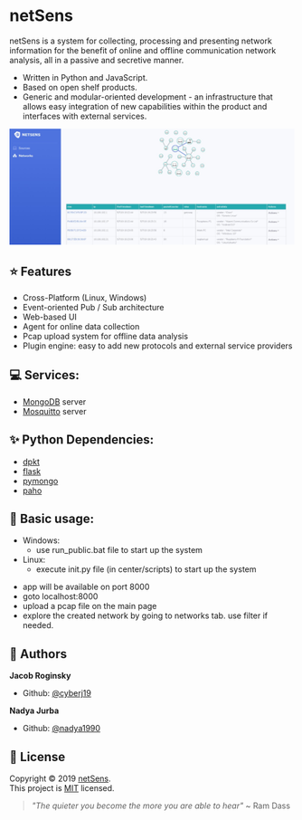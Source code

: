 # netSens


netSens is a system for collecting, processing and presenting network information for the benefit of online and offline communication network analysis, all in a passive and secretive manner.


* Written in Python and JavaScript.
* Based on open shelf products.
* Generic and modular-oriented development - an infrastructure that allows easy integration of new capabilities within the product and interfaces with external services.
<img src="https://github.com/netSensTeam/netSens/blob/master/netsens.jpg" alt="Screenshot of netsens" width="560"/>

## ⭐️ Features
- Cross-Platform (Linux, Windows)
- Event-oriented Pub / Sub architecture
- Web-based UI
- Agent for online data collection
- Pcap upload system for offline data analysis
- Plugin engine: easy to add new protocols and external service providers

## 💻 Services:
- [MongoDB](https://github.com/mongodb/mongo) server
- [Mosquitto](https://github.com/eclipse/mosquitto) server

## ✨ Python Dependencies:
- [dpkt](https://github.com/kbandla/dpkt)
- [flask](https://github.com/pallets/flask)
- [pymongo](https://github.com/mongodb/mongo-python-driver)
- [paho](https://github.com/eclipse/paho.mqtt.python)

## 🚀 Basic usage:
* Windows:
  - use run_public.bat file to start up the system
* Linux:
  - execute init.py file (in center/scripts) to start up the system
- app will be available on port 8000
- goto localhost:8000
- upload a pcap file on the main page
- explore the created network by going to networks tab. use filter if needed.

## 🤝 Authors

 **Jacob Roginsky**
- Github: [@cyberj19](https://github.com/cyberj19)

 **Nadya Jurba**
- Github: [@nadya1990](https://github.com/nadya1990)


## 📝 License

Copyright © 2019 [netSens](https://github.com/cyberj19/netsens).<br />
This project is [MIT](https://github.com/netSensTeam/netSens/blob/master/LICENSE) licensed.

> *"The quieter you become the more you are able to hear"* ~ Ram Dass
